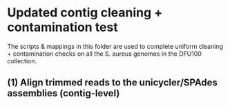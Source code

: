 # Updated contig cleaning + contamination test
The scripts & mappings in this folder are used to complete uniform cleaning + contamination checks on all the S. aureus genomes in the DFU100 collection.

 ## (1) Align trimmed reads to the unicycler/SPAdes assemblies (contig-level)
 
 



